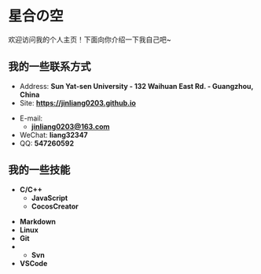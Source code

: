 # 星合の空

欢迎访问我的个人主页！下面向你介绍一下我自己吧~

<!-- slide -->

## 我的一些联系方式

- Address: **Sun Yat-sen University - 132 Waihuan East Rd. - Guangzhou, China**
- Site: **<https://jinliang0203.github.io>**

<!-- slide vertical=true -->

- E-mail:
  - **[jinliang0203@163.com](mailto:jinliang0203@163.com)**
- WeChat: **liang32347**
- QQ: **547260592**


## 我的一些技能

<!-- slide vertical=true -->

- **C/C++**
  - **JavaScript**
  - **CocosCreator**

<!-- slide vertical=true -->

- **Markdown**
- **Linux**
- **Git**
- - **Svn**
- **VSCode**

<!-- slide -->
